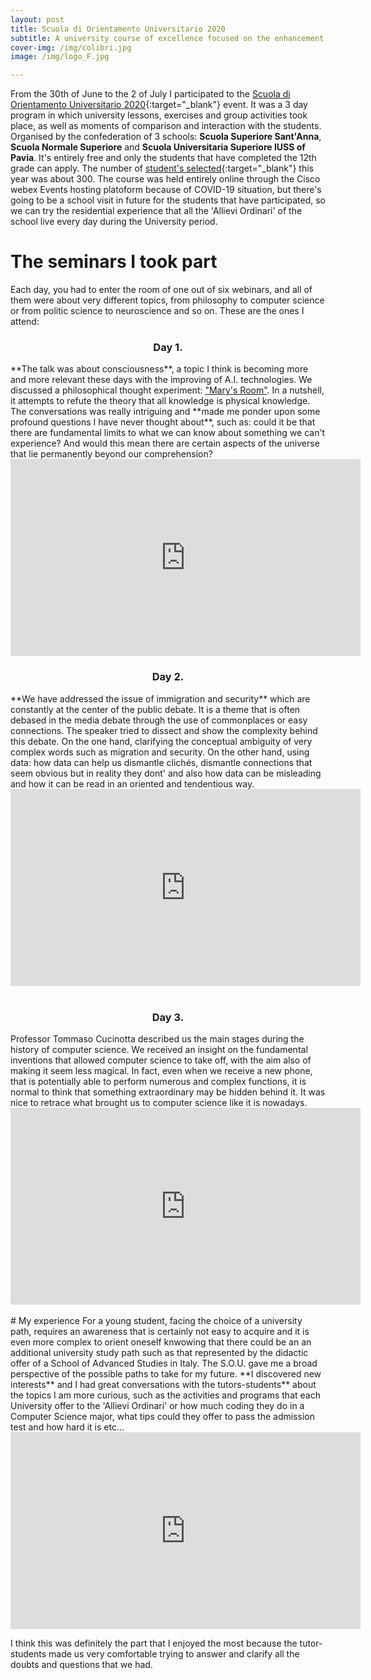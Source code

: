```yaml
---
layout: post
title: Scuola di Orientamento Universitario 2020
subtitle: A university course of excellence focused on the enhancement of individual potential and the critical approach to teaching and research topics of particular relevance.
cover-img: /img/colibri.jpg
image: /img/logo_F.jpg

---
```

From the 30th of June to the 2 of July I participated to the 
[Scuola di Orientamento Universitario 2020](https://www.santannapisa.it/it/event/scuola-di-orientamento-universitario-2020){:target="_blank"} event. It was a 3 day program in which university lessons, exercises and group activities took place, as well as moments of comparison and interaction with the students. Organised by the confederation of 3 schools: **Scuola Superiore Sant'Anna**, **Scuola Normale Superiore** and **Scuola Universitaria Superiore IUSS of Pavia**. 
It's entirely free and only the students that have completed the 12th grade can apply. The number of [student's selected](https://www.santannapisa.it/sites/default/files/elenco_degli_ammessi_e_assegnazione_ai_corsi.pdf){:target="_blank"} this year was about 300.
The course was held entirely online through the Cisco webex Events hosting platoform because of COVID-19 situation, but there's going to be a school visit in future for the students that have participated, so we can try the residential experience that all the 'Allievi Ordinari' of the school live every day during the University period. 
   
# The seminars I took part
Each day, you had to enter the room of one out of six webinars, and all of them were about very different topics, from philosophy to computer science or from politic science to neuroscience and so on. These are the ones I attend:

<h3><div align="center">Day 1.</div></h3>
**The talk was about consciousness**, a topic I think is becoming more and more relevant these days with the improving of A.I. technologies. We discussed a philosophical thought experiment: <a href="https://www.youtube.com/watch?v=mGYmiQkah4o" target="_blank">"Mary's Room"</a>. In a nutshell, it attempts to refute the theory that all knowledge is physical knowledge. The conversations was really intriguing and **made me ponder upon some profound questions I have never thought about**, such as: could it be that there are fundamental limits to what we can know about something we can't experience? And would this mean there are certain aspects of the universe that lie permanently beyond our comprehension? 
<div class="videoWrapper">
   <iframe src="https://onedrive.live.com/embed?resid=33B25EE8F6B94796%21113&amp;authkey=%21AFKvs_SC5cmbBME&amp;em=2&amp;wdAr=1.7777777777777777" width="560px"          height="315px" frameborder="0">This is an embedded <a target="_blank" href="https://office.com">Microsoft Office</a> presentation, powered by <a                    target="_blank" href="https://office.com/webapps">Office</a>.
  </iframe>
</div>
<h3><div align="center">Day 2.</div></h3>
**We have addressed the issue of immigration and security** which are constantly at the center of the public debate. It is a theme that is often debased in the media debate through the use of commonplaces or easy connections. The speaker tried to dissect and show the complexity behind this debate. On the one hand, clarifying the conceptual ambiguity of very complex words such as migration and security. On the other hand, using data: how data can help us dismantle clichés, dismantle connections that seem obvious but in reality they dont' and also how data can be misleading and how it can be read in an oriented and tendentious way.
<div class="videoWrapper">
   <iframe src="https://onedrive.live.com/embed?resid=33B25EE8F6B94796%21114&amp;authkey=%21ABjbDorSO_ypoG0&amp;em=2&amp;wdAr=1.7777777777777777" width="560px"          height="315px" frameborder="0">This is an embedded <a target="_blank" href="https://office.com">Microsoft Office</a> presentation, powered by <a                    target="_blank" href="https://office.com/webapps">Office</a>.
  </iframe>
</div>
<br>
<h3><div align="center">Day 3.</div></h3>
Professor Tommaso Cucinotta described us the main stages during the history of computer science. We received an insight on the fundamental inventions that allowed computer science to take off, with the aim also of making it seem less magical. In fact, even when we receive a new phone, that is potentially able to perform numerous and complex functions, it is normal to think that something extraordinary may be hidden behind it. It was nice to retrace what brought us to computer science like it is nowadays. 
<div class="videoWrapper">
   <iframe src="https://onedrive.live.com/embed?                                                 cid=33B25EE8F6B94796&amp;resid=33B25EE8F6B94796%21117&amp;authkey=AOovGxjbtmc_lKA&amp;em=2&amp;wdAr=1.3324937027707808" width="560px" height="315px" frameborder="0">This is an embedded <a target="_blank" href="https://office.com">Microsoft Office</a> presentation, powered by <a target="_blank href="https://office.com/webapps">Office</a>.
  </iframe>
</div>
<br>
# My experience
For a young student, facing the choice of a university path, requires an awareness that is certainly not easy to acquire and it is even more complex to orient oneself knwowing that there could be an an additional university study path such as that represented by the didactic offer of a School of Advanced Studies in Italy.
The S.O.U. gave me a broad perspective of the possible paths to take for my future. **I discovered new interests** and I had great conversations with the tutors-students** about the topics I am more curious, such as the activities and programs that each University offer to the 'Allievi Ordinari' or how much coding they do in a Computer Science major, what tips could they offer to pass the admission test and how hard it is etc... 
<div class="videoWrapper">
  <!-- Copy & Pasted from YouTube -->
  <iframe width="560" height="315" src="https://www.youtube.com/embed/ypK39o5Fc-c?start=453" frameborder="0" allow="accelerometer; autoplay; encrypted-media;           gyroscope; picture-in-picture" allowfullscreen>
  </iframe>
</div>

<!-- <iframe width="730px" height="370px" src="https://www.youtube.com/embed/ypK39o5Fc-c?start=455" frameborder="0" allow="accelerometer; autoplay; encrypted-media; gyroscope; picture-in-picture" allowfullscreen></iframe> -->
I think this was definitely the part that I enjoyed the most because the tutor-students made us very comfortable trying to answer and clarify all the doubts and questions that we had.

